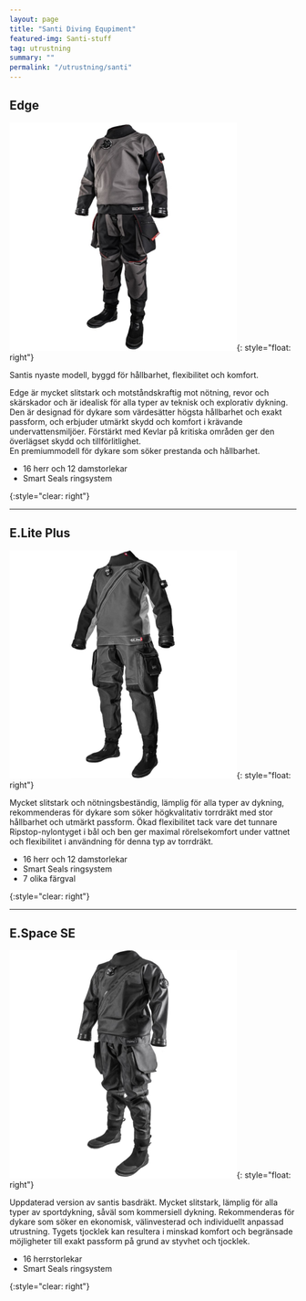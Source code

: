 ```yaml
---
layout: page
title: "Santi Diving Equpiment"
featured-img: Santi-stuff
tag: utrustning
summary: ""
permalink: "/utrustning/santi"
---
```


## Edge

![Edge](/assets/img/utrustning/santi_edge.png){: style="float: right"}

Santis nyaste modell, byggd för hållbarhet, flexibilitet och komfort.

Edge är mycket slitstark och motståndskraftig mot nötning, revor och skärskador och är idealisk för alla typer av teknisk och explorativ dykning. Den är designad för dykare som värdesätter högsta hållbarhet och exakt passform, och erbjuder utmärkt skydd och komfort i krävande undervattensmiljöer. Förstärkt med Kevlar på kritiska områden ger den överlägset skydd och tillförlitlighet.  
En premiummodell för dykare som söker prestanda och hållbarhet.

- 16 herr och 12 damstorlekar
- Smart Seals ringsystem

{:style="clear: right"}

---

## E.Lite Plus

![E.Lite Plus](/assets/img/utrustning/santi_eliteplus.png){: style="float: right"}

Mycket slitstark och nötningsbeständig, lämplig för alla typer av dykning, rekommenderas för dykare som söker högkvalitativ torrdräkt med stor hållbarhet och utmärkt passform. Ökad flexibilitet tack vare det tunnare Ripstop-nylontyget i bål och ben ger maximal rörelsekomfort under vattnet och flexibilitet i användning för denna typ av torrdräkt.

- 16 herr och 12 damstorlekar
- Smart Seals ringsystem
- 7 olika färgval

{:style="clear: right"}

---

## E.Space SE

![E.Space SE](/assets/img/utrustning/santi_espace-se.png){: style="float: right"}

Uppdaterad version av santis basdräkt.
Mycket slitstark, lämplig för alla typer av sportdykning, såväl som kommersiell dykning. Rekommenderas för dykare som söker en ekonomisk, välinvesterad och individuellt anpassad utrustning. Tygets tjocklek kan resultera i minskad komfort och begränsade möjligheter till exakt passform på grund av styvhet och tjocklek.

- 16 herrstorlekar
- Smart Seals ringsystem

{:style="clear: right"}

